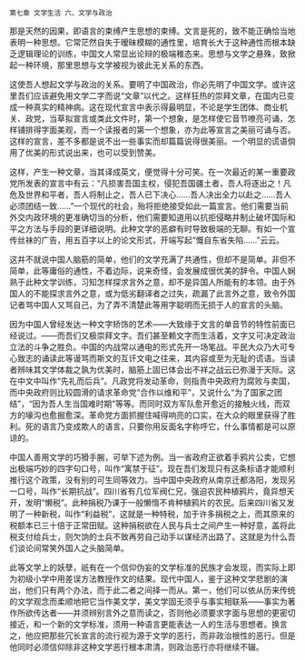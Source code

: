     第七章 文学生活 六、文学与政治 

   那是天然的因果，即语言的束缚产生思想的束缚。文言是死的，致不能正确恰当地表明一种思想。它常茫然自失于暧昧模糊的通性里，培育长大于这种通性而根本缺乏逻辑理论的训练，中国文人常显出论辩的极端稚态来。思想与文学之悬殊，致掀起一种环境，那里思想与文学被视为彼此无关系的东西。

   这使吾人想起文学与政治的关系。要明了中国政治，你必先明了中国文学。或许这里吾们应该避免用文学二字而说“文章”以代之。这样狂热的崇拜文章，在国内已变成一种真实的精神病。这在现代宣言中表示得最明显，不论是学生团体、商业机关、政党，当草拟宣言或类此文件时，第一个想象，是怎样使它音节嘹亮可诵，怎样铺排得字面美观，而一个读报者的第一个想象，亦为此等宣言之美丽可诵与否。这样的宣言，差不多都是说不出一些事实而却篇篇说得很美丽。一个明显的谎语倘用了优美的形式说出来，也可以受到赞美。

   这样，产生一种文章，当其译成英文，便觉得十分可笑。在一次最近的某一重要政党所发表的宣言中有云：“凡损害吾国主权，侵犯吾国疆土者，吾人将逐出之！凡危及世界和平者，吾人将制止之，吾人已下决心……吾人决出全力以赴之……吾人必须团结一致……”一个现代的社会，殆将拒绝接受如此一篇宣言。他们需要当前外交内政环境的更准确切当的分析，他们需要知道用以抗拒侵略并制止破坏国际和平之方法与手段的更详细说明。此种文学的恶癖有时导致极端的无聊。有如一个宣传丝袜的广告，用五百字以上的论文形式，开端写起“慨自东省失陷……”云云。

   这并不就说中国人脑筋的简单，他们的文学充满了共通性，但却不是简单。非但不简单，此等庸俗的通性，不着边际，说来奇怪，会发展成很优美的辞令。中国人娴熟于此种文学训练，习知怎样探求言外之意，却不是异国人所能有的本领。由于外国人的不能探求言外之意，或为低劣翻译者之过失，疏漏了此言外之意，致令外国记者骂中国人又骂自己，为了弄不清楚此等用字聪明而无损于人的宣言的头脑。

   因为中国人曾经发达一种文字矫饰的艺术——大致缘于文言的单音节的特性前面已经说过。——而吾们又极崇拜文字。吾们甚至赖文字而生活着，文字又可决定政治立法的斗争之胜负。中国的内战常以通电的形式先开一场笔战。平民大众乃大可专心致志的诵读此等谩骂而斯文的互讦文电之往来，其内容或至为无耻的谎语。当读者辨味其文学体裁之孰为优美时，脑筋上固已体会出不祥之战云已弥漫于天际。这在中文中叫作“先礼而后兵”。凡政党将发动革命，则指责中央政府为腐败与卖国，而中央政府则比较圆滑的请求革命党“合作以维和平”，又说什么“为了国家之团结”，“因为吾人生当国难时期”等等。而同时双方军队愈开愈近的接触火线，而双方的壕沟也愈掘愈深。革命党方面抓握住喊得响亮的口实，在大众的眼里获得了胜利。死的语言乃变成欺人的语言，只要你用反面名字称呼它，什么事情都是可以原谅的。

   中国人善用文学的巧猾手腕，可举下述为例。当一省政府正欲着手鸦片公卖，它想出极端巧妙的四字句口号，叫作“寓禁于征”。现在吾们发现只有这条标语才能顺利推行这个政策，没有别的可生同等效力。当中国中央政府从南京迁都洛阳，发现另一口号，叫作“长期抗战”。四川省有几位军阀仁兄，强迫农民种植鸦片，竟异想天开，发明“懒税”。此种捐税乃课于一般懒惰不肯种植鸦片的农民。后来四川省又发明了一种新税，叫作“利益税”，这就是一种特税，加于许多捐税之上，而其原来的税额本已三十倍于正常田赋。这种捐税欲在人民与兵士之间产生一种好意，盖将此税支付给兵士，则欠饷的士兵不致再劳自己动手以谋经济出路了。这就是为什么吾们谈论间常笑外国人之头脑简单。

   此等文学上的妖孽，祇有在一个信仰伪妄的文学标准的民族才会发现，而实际上即为初级小学中用差误方法教授作文的结果。现代中国人，鉴于这种文学悲剧的演出，他们只有两个办法，而于此二者之间择一而从。第一，他们可以依从历来传统的文学观念而柔顺地把它当作美文学，美文学固无须乎与事实相联系——事实为著作所欲传达者——并须辨别言外之意而读之，否则他必须要求字面与思想的更密切接近，和一个新的文学标准，须用一种语言更能表达一人的生活与思想者。换言之，他应把那些冗长宣言的流行视为源于文学的恶行，而非政治根性的恶行。但是他同时必须信仰除非这种文学恶行根本肃清，则政治恶行亦将继续不辍。

